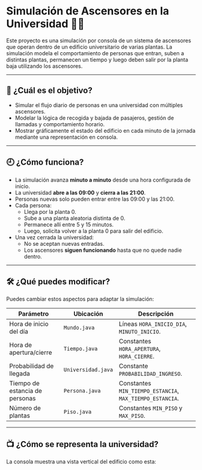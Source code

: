 # Simulación de Ascensores en la Universidad 🏢🚪

Este proyecto es una simulación por consola de un sistema de ascensores que operan dentro de un edificio universitario de varias plantas. La simulación modela el comportamiento de personas que entran, suben a distintas plantas, permanecen un tiempo y luego deben salir por la planta baja utilizando los ascensores.

---

## 🎯 ¿Cuál es el objetivo?

- Simular el flujo diario de personas en una universidad con múltiples ascensores.
- Modelar la lógica de recogida y bajada de pasajeros, gestión de llamadas y comportamiento horario.
- Mostrar gráficamente el estado del edificio en cada minuto de la jornada mediante una representación en consola.

---

## 🕘 ¿Cómo funciona?

- La simulación avanza **minuto a minuto** desde una hora configurada de inicio.
- La universidad **abre a las 09:00** y **cierra a las 21:00**.
- Personas nuevas solo pueden entrar entre las 09:00 y las 21:00.
- Cada persona:
  - Llega por la planta 0.
  - Sube a una planta aleatoria distinta de 0.
  - Permanece allí entre 5 y 15 minutos.
  - Luego, solicita volver a la planta 0 para salir del edificio.
- Una vez cerrada la universidad:
  - No se aceptan nuevas entradas.
  - Los ascensores **siguen funcionando** hasta que no quede nadie dentro.

---

## 🛠 ¿Qué puedes modificar?

Puedes cambiar estos aspectos para adaptar la simulación:

| Parámetro                      | Ubicación             | Descripción |
|-------------------------------|------------------------|-------------|
| Hora de inicio del día        | `Mundo.java`          | Líneas `HORA_INICIO_DIA`, `MINUTO_INICIO`. |
| Hora de apertura/cierre       | `Tiempo.java`         | Constantes `HORA_APERTURA`, `HORA_CIERRE`. |
| Probabilidad de llegada       | `Universidad.java`    | Constante `PROBABILIDAD_INGRESO`. |
| Tiempo de estancia de personas| `Persona.java`        | Constantes `MIN_TIEMPO_ESTANCIA`, `MAX_TIEMPO_ESTANCIA`. |
| Número de plantas             | `Piso.java`           | Constantes `MIN_PISO` y `MAX_PISO`. |

---

## 📺 ¿Cómo se representa la universidad?

La consola muestra una vista vertical del edificio como esta:

